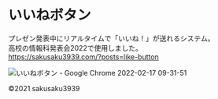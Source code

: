 # いいねボタン
プレゼン発表中にリアルタイムで「いいね！」が送れるシステム。  
高校の情報科発表会2022で使用しました。  
https://sakusaku3939.com/?posts=like-button

![いいねボタン - Google Chrome 2022-02-17 09-31-51](https://user-images.githubusercontent.com/53967490/158470214-1470f4e6-d392-47a5-a61c-3a313f15455a.jpg)

©2021 sakusaku3939
